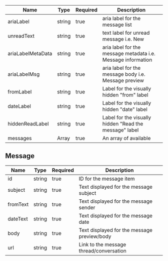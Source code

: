 | Name              | Type           | Required | Description                                                  |
| ----------------- | -------------- | -------- | ------------------------------------------------------------ |
| ariaLabel         | string         | true     | aria label for the message list                              |
| unreadText        | string         | true     | text label for unread message i.e. New                       |
| ariaLabelMetaData | string         | true     | aria label for the message metadata i.e. Message information |
| ariaLabelMsg      | string         | true     | aria label for the message body i.e. Message preview         |
| fromLabel         | string         | true     | Label for the visually hidden "from" label                   |
| dateLabel         | string         | true     | Label for the visually hidden "date" label                   |
| hiddenReadLabel   | string         | true     | Label for the visually hidden "Read the message" label       |
| messages          | Array<Message> | true     | An array of available                                        | messages |

## Message

| Name     | Type   | Required | Description                                 |
| -------- | ------ | -------- | ------------------------------------------- |
| id       | string | true     | ID for the message item                     |
| subject  | string | true     | Text displayed for the message subject      |
| fromText | string | true     | Text displayed for the message sender       |
| dateText | string | true     | Text displayed for the message date         |
| body     | string | true     | Text displayed for the message preview/body |
| url      | string | true     | Link to the message thread/conversation     |

